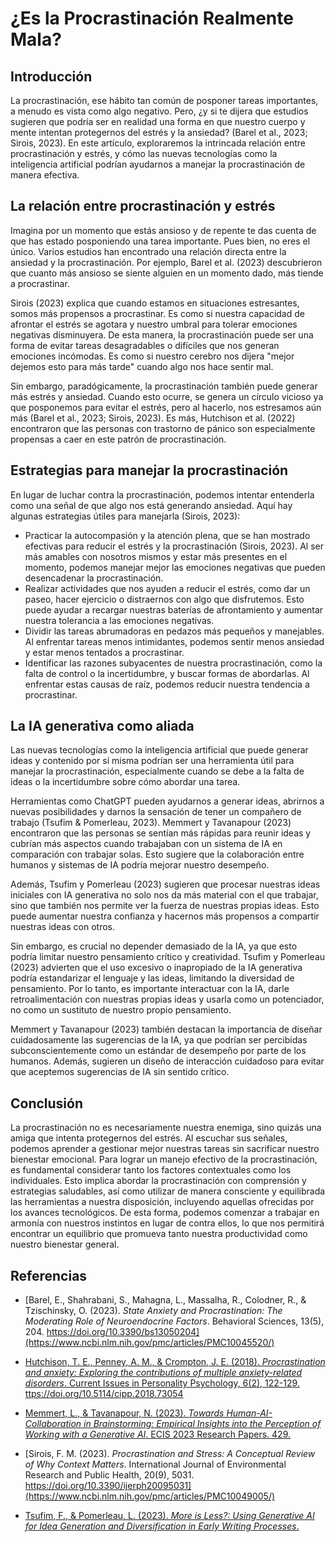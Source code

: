 # ¿Es la Procrastinación Realmente Mala?

## Introducción

La procrastinación, ese hábito tan común de posponer tareas importantes, a menudo es vista como algo negativo. Pero, ¿y si te dijera que estudios sugieren que podría ser en realidad una forma en que nuestro cuerpo y mente intentan protegernos del estrés y la ansiedad? (Barel et al., 2023; Sirois, 2023). En este artículo, exploraremos la intrincada relación entre procrastinación y estrés, y cómo las nuevas tecnologías como la inteligencia artificial podrían ayudarnos a manejar la procrastinación de manera efectiva.

## La relación entre procrastinación y estrés

Imagina por un momento que estás ansioso y de repente te das cuenta de que has estado posponiendo una tarea importante. Pues bien, no eres el único. Varios estudios han encontrado una relación directa entre la ansiedad y la procrastinación. Por ejemplo, Barel et al. (2023) descubrieron que cuanto más ansioso se siente alguien en un momento dado, más tiende a procrastinar.

Sirois (2023) explica que cuando estamos en situaciones estresantes, somos más propensos a procrastinar. Es como si nuestra capacidad de afrontar el estrés se agotara y nuestro umbral para tolerar emociones negativas disminuyera. De esta manera, la procrastinación puede ser una forma de evitar tareas desagradables o difíciles que nos generan emociones incómodas. Es como si nuestro cerebro nos dijera "mejor dejemos esto para más tarde" cuando algo nos hace sentir mal.

Sin embargo, paradógicamente, la procrastinación también puede generar más estrés y ansiedad. Cuando esto ocurre, se genera un círculo vicioso ya que posponemos para evitar el estrés, pero al hacerlo, nos estresamos aún más (Barel et al., 2023; Sirois, 2023). Es más, Hutchison et al. (2022) encontraron que las personas con trastorno de pánico son especialmente propensas a caer en este patrón de procrastinación.

## Estrategias para manejar la procrastinación

En lugar de luchar contra la procrastinación, podemos intentar entenderla como una señal de que algo nos está generando ansiedad. Aquí hay algunas estrategias útiles para manejarla (Sirois, 2023):

- Practicar la autocompasión y la atención plena, que se han mostrado efectivas para reducir el estrés y la procrastinación (Sirois, 2023). Al ser más amables con nosotros mismos y estar más presentes en el momento, podemos manejar mejor las emociones negativas que pueden desencadenar la procrastinación.
- Realizar actividades que nos ayuden a reducir el estrés, como dar un paseo, hacer ejercicio o distraernos con algo que disfrutemos. Esto puede ayudar a recargar nuestras baterías de afrontamiento y aumentar nuestra tolerancia a las emociones negativas.
- Dividir las tareas abrumadoras en pedazos más pequeños y manejables. Al enfrentar tareas menos intimidantes, podemos sentir menos ansiedad y estar menos tentados a procrastinar.
- Identificar las razones subyacentes de nuestra procrastinación, como la falta de control o la incertidumbre, y buscar formas de abordarlas. Al enfrentar estas causas de raíz, podemos reducir nuestra tendencia a procrastinar.

## La IA generativa como aliada

Las nuevas tecnologías como la inteligencia artificial que puede generar ideas y contenido por sí misma podrían ser una herramienta útil para manejar la procrastinación, especialmente cuando se debe a la falta de ideas o la incertidumbre sobre cómo abordar una tarea.

Herramientas como ChatGPT pueden ayudarnos a generar ideas, abrirnos a nuevas posibilidades y darnos la sensación de tener un compañero de trabajo (Tsufim & Pomerleau, 2023). Memmert y Tavanapour (2023) encontraron que las personas se sentían más rápidas para reunir ideas y cubrían más aspectos cuando trabajaban con un sistema de IA en comparación con trabajar solas. Esto sugiere que la colaboración entre humanos y sistemas de IA podría mejorar nuestro desempeño.

Además, Tsufim y Pomerleau (2023) sugieren que procesar nuestras ideas iniciales con IA generativa no solo nos da más material con el que trabajar, sino que también nos permite ver la fuerza de nuestras propias ideas. Esto puede aumentar nuestra confianza y hacernos más propensos a compartir nuestras ideas con otros.

Sin embargo, es crucial no depender demasiado de la IA, ya que esto podría limitar nuestro pensamiento crítico y creatividad. Tsufim y Pomerleau (2023) advierten que el uso excesivo o inapropiado de la IA generativa podría estandarizar el lenguaje y las ideas, limitando la diversidad de pensamiento. Por lo tanto, es importante interactuar con la IA, darle retroalimentación con nuestras propias ideas y usarla como un potenciador, no como un sustituto de nuestro propio pensamiento.

Memmert y Tavanapour (2023) también destacan la importancia de diseñar cuidadosamente las sugerencias de la IA, ya que podrían ser percibidas subconscientemente como un estándar de desempeño por parte de los humanos. Además, sugieren un diseño de interacción cuidadoso para evitar que aceptemos sugerencias de IA sin sentido crítico.

## Conclusión

La procrastinación no es necesariamente nuestra enemiga, sino quizás una amiga que intenta protegernos del estrés. Al escuchar sus señales, podemos aprender a gestionar mejor nuestras tareas sin sacrificar nuestro bienestar emocional. Para lograr un manejo efectivo de la procrastinación, es fundamental considerar tanto los factores contextuales como los individuales. Esto implica abordar la procrastinación con comprensión y estrategias saludables, así como utilizar de manera consciente y equilibrada las herramientas a nuestra disposición, incluyendo aquellas ofrecidas por los avances tecnológicos. De esta forma, podemos comenzar a trabajar en armonía con nuestros instintos en lugar de contra ellos, lo que nos permitirá encontrar un equilibrio que promueva tanto nuestra productividad como nuestro bienestar general.

## Referencias

- [Barel, E., Shahrabani, S., Mahagna, L., Massalha, R., Colodner, R., & Tzischinsky, O. (2023). *State Anxiety and Procrastination: The Moderating Role of Neuroendocrine Factors*. Behavioral Sciences, 13(5), 204. https://doi.org/10.3390/bs13050204](https://www.ncbi.nlm.nih.gov/pmc/articles/PMC10045520/)

- [Hutchison, T. E., Penney, A. M., & Crompton, J. E. (2018). *Procrastination and anxiety: Exploring the contributions of multiple anxiety-related disorders*. Current Issues in Personality Psychology, 6(2), 122-129. ttps://doi.org/10.5114/cipp.2018.73054](https://cipp.ug.edu.pl/Procrastination-and-anxiety-Exploring-the-contributions-of-multiple-anxiety-related,81168,0,2.html)

- [Memmert, L., & Tavanapour, N. (2023). *Towards Human-AI-Collaboration in Brainstorming: Empirical Insights into the Perception of Working with a Generative AI*. ECIS 2023 Research Papers. 429.](https://aisel.aisnet.org/ecis2023_rp/429/)

- [Sirois, F. M. (2023). *Procrastination and Stress: A Conceptual Review of Why Context Matters*. International Journal of Environmental Research and Public Health, 20(9), 5031. https://doi.org/10.3390/ijerph20095031](https://www.ncbi.nlm.nih.gov/pmc/articles/PMC10049005/)

- [Tsufim, F., & Pomerleau, L. (2023). *More is Less?: Using Generative AI for Idea Generation and Diversification in Early Writing Processes*.](https://uen.pressbooks.pub/teachingandgenerativeai/chapter/more-is-less-using-generative-ai-for-idea-generation-and-diversification-in-early-writing-processes/)